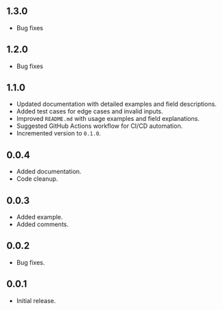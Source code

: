 ## 1.3.0

- Bug fixes

## 1.2.0

- Bug fixes

## 1.1.0

- Updated documentation with detailed examples and field descriptions.
- Added test cases for edge cases and invalid inputs.
- Improved `README.md` with usage examples and field explanations.
- Suggested GitHub Actions workflow for CI/CD automation.
- Incremented version to `0.1.0`.

## 0.0.4

- Added documentation.
- Code cleanup.

## 0.0.3

- Added example.
- Added comments.

## 0.0.2

- Bug fixes.

## 0.0.1

- Initial release.

